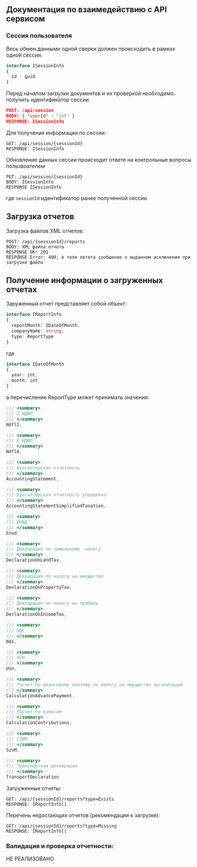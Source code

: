 ## Документация по взаимедействию с API сервисом
### Сессия пользователя
Весь обмен данными одной сверки должен происходить в рамках одной сессии.

```ts
interface ISessionInfo
{
  id : guid  
}
```
Перед началом загрузки документов и их проверкой необходимо получить идентификатор сессии. 
```json
POST: /api/session
BODY: { "userId" : "int" }
RESPONSE: ISessionInfo
```

Для получения информации по сессии:
```
GET: /api/session/{sessionId}
RESPONSE: ISessionInfo
```
Обновление данных сессии происходит ответе на контрольные вопросы пользвоателем
```
PUT: /api/session/{sessionId}
BODY: ISessionInfo
RESPONSE ISessionInfo
```
где `sessionId` идентификатор ранее полученной сессии


## Загрузка отчетов

Загрузка файлов XML отчетов:
```
POST: /api/{sessionId}/reports
BODY: XML файла отчета
RESPONSE OK: 201
RESPONSE Error: 400, в теле овтета сообщение о выданном исключении при загрузке файла
```

## Получение информации о загруженных отчетах

Заруженный отчет представляет собой объект:
```ts
interface IReportInfo
{
  reportMonth: IDateOfMonth,
  companyName: string,
  type: ReportType
}
```

где 

```ts
interface IDateOfMonth
{
  year: int,
  month: int
}
```

а перечисление ReportType может принимать значения:

```ts
/// <summary>
/// 2 НДФЛ
/// </summary>
Ndfl2,

/// <summary>
/// 6 НДФЛ
/// </summary>
Ndfl6,

/// <summary>
/// Бухгалтерская отчетность
/// </summary>
AccountingStatement,

/// <summary>
/// Бухгалтерская отчетность упрощенка
/// </summary>
AccountingStatementSimplifiedTaxation,

/// <summary>
/// ЕНВД
/// </summary>
Envd,

/// <summary>
/// Декларация по земельному  налогу
/// </summary>
DeclarationOnLandTax,

/// <summary>
/// Декларация по налогу на имущество
/// </summary>
DeclarationOnPropertyTax,

/// <summary>
/// Декларация по налогу на прибыль
/// </summary>
DeclarationOnIncomeTax,

/// <summary>
/// НДС
/// </summary>
Nds,

/// <summary>
/// УСН
/// </summary>
Usn,

/// <summary>
/// Расчет по авансовому платежу по налогу на имущество организаций
/// </summary>
CalculationAdvancePayment,

/// <summary>
/// Расчет по взносам
/// </summary>
CalculationContributions,

/// <summary>
/// СЗВМ
/// </summary>
SzvM,

/// <summary>
/// Транспортная декларация
/// </summary>
TransportDeclaration
```

Загруженные отчеты:
```
GET: /api/{sessionId}/reports?type=Exists
RESPONSE: IReportInfo[]
```

Перечень недостающих отчетов (рекомендации к загрузке):
```
GET: /api/{sessionId}/reports?type=Missing
RESPONSE: IReportInfo[]
```

### Валидация и проверка отчетности:

НЕ РЕАЛИЗОВАНО
